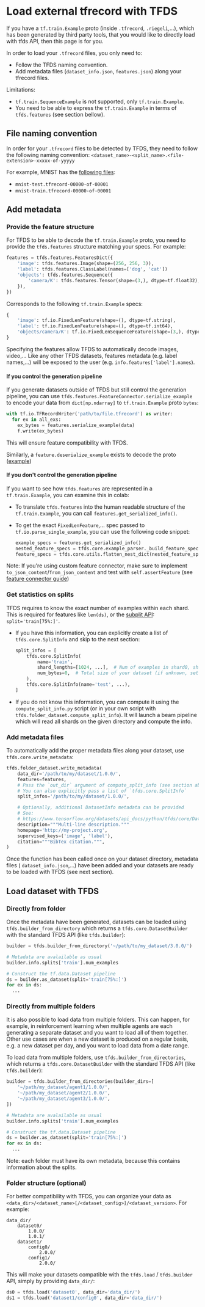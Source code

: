 # Load external tfrecord with TFDS


If you have a `tf.train.Example` proto (inside `.tfrecord`, `.riegeli`,...),
which has been generated by third party tools, that you would like to directly
load with tfds API, then this page is for you.

In order to load your `.tfrecord` files, you only need to:

*   Follow the TFDS naming convention.
*   Add metadata files (`dataset_info.json`, `features.json`) along your
    tfrecord files.

Limitations:

*   `tf.train.SequenceExample` is not supported, only `tf.train.Example`.
*   You need to be able to express the `tf.train.Example` in terms of
    `tfds.features` (see section bellow).

## File naming convention

In order for your `.tfrecord` files to be detected by TFDS, they need to follow
the following naming convention:
`<dataset_name>-<split_name>.<file-extension>-xxxxx-of-yyyyy`

For example, MNIST has the
[following files](https://console.cloud.google.com/storage/browser/tfds-data/datasets/mnist/3.0.1):

*   `mnist-test.tfrecord-00000-of-00001`
*   `mnist-train.tfrecord-00000-of-00001`


## Add metadata

### Provide the feature structure

For TFDS to be able to decode the `tf.train.Example` proto, you need to provide
the `tfds.features` structure matching your specs. For example:

```python
features = tfds.features.FeaturesDict({
    'image': tfds.features.Image(shape=(256, 256, 3)),
    'label': tfds.features.ClassLabel(names=['dog', 'cat'])
    'objects': tfds.features.Sequence({
        'camera/K': tfds.features.Tensor(shape=(3,), dtype=tf.float32),
    }),
})
```

Corresponds to the following `tf.train.Example` specs:

```python
{
    'image': tf.io.FixedLenFeature(shape=(), dtype=tf.string),
    'label': tf.io.FixedLenFeature(shape=(), dtype=tf.int64),
    'objects/camera/K': tf.io.FixedLenSequenceFeature(shape=(3,), dtype=tf.int64),
}
```

Specifying the features allow TFDS to automatically decode images, video,...
Like any other TFDS datasets, features metadata (e.g. label names,...) will be
exposed to the user (e.g. `info.features['label'].names`).

#### If you control the generation pipeline

If you generate datasets outside of TFDS but still control the generation
pipeline, you can use `tfds.features.FeatureConnector.serialize_example` to
encode your data from `dict[np.ndarray]` to `tf.train.Example` proto `bytes`:

```python
with tf.io.TFRecordWriter('path/to/file.tfrecord') as writer:
  for ex in all_exs:
    ex_bytes = features.serialize_example(data)
    f.write(ex_bytes)
```

This will ensure feature compatibility with TFDS.

Similarly, a `feature.deserialize_example` exists to decode the proto
([example](https://www.tensorflow.org/datasets/features#serializedeserialize_to_proto))

#### If you don't control the generation pipeline

If you want to see how `tfds.features` are represented in a `tf.train.Example`,
you can examine this in colab:

*   To translate `tfds.features` into the human readable structure of the
    `tf.train.Example`, you can call `features.get_serialized_info()`.
*   To get the exact `FixedLenFeature`,... spec passed to
    `tf.io.parse_single_example`, you can use the following code snippet:

    ```python
    example_specs = features.get_serialized_info()
    nested_feature_specs = tfds.core.example_parser._build_feature_specs(example_specs)
    feature_specs = tfds.core.utils.flatten_nest_dict(nested_feature_specs)
    ```

Note: If you're using custom feature connector, make sure to implement
`to_json_content`/`from_json_content` and test with `self.assertFeature` (see
[feature connector guide](https://www.tensorflow.org/datasets/features#create_your_own_tfdsfeaturesfeatureconnector))

### Get statistics on splits


TFDS requires to know the exact number of examples within each shard. This is
required for features like `len(ds)`, or the
[subplit API](https://www.tensorflow.org/datasets/splits):
`split='train[75%:]'`.

*   If you have this information, you can explicitly create a list of
    `tfds.core.SplitInfo` and skip to the next section:

    ```python
    split_infos = [
        tfds.core.SplitInfo(
            name='train',
            shard_lengths=[1024, ...],  # Num of examples in shard0, shard1,...
            num_bytes=0,  # Total size of your dataset (if unknown, set to 0)
        ),
        tfds.core.SplitInfo(name='test', ...),
    ]
    ```

*   If you do not know this information, you can compute it using the
    `compute_split_info.py` script (or in your own script with
    `tfds.folder_dataset.compute_split_info`). It will launch a beam pipeline
    which will read all shards on the given directory and compute the info.


### Add metadata files

To automatically add the proper metadata files along your dataset, use
`tfds.core.write_metadata`:

```python
tfds.folder_dataset.write_metadata(
    data_dir='/path/to/my/dataset/1.0.0/',
    features=features,
    # Pass the `out_dir` argument of compute_split_info (see section above)
    # You can also explicitly pass a list of `tfds.core.SplitInfo`
    split_infos='/path/to/my/dataset/1.0.0/',

    # Optionally, additional DatasetInfo metadata can be provided
    # See:
    # https://www.tensorflow.org/datasets/api_docs/python/tfds/core/DatasetInfo
    description="""Multi-line description."""
    homepage='http://my-project.org',
    supervised_keys=('image', 'label'),
    citation="""BibTex citation.""",
)
```

Once the function has been called once on your dataset directory, metadata files
( `dataset_info.json`,...) have been added and your datasets are ready to be
loaded with TFDS (see next section).

## Load dataset with TFDS

### Directly from folder

Once the metadata have been generated, datasets can be loaded using
`tfds.builder_from_directory` which returns a `tfds.core.DatasetBuilder` with
the standard TFDS API (like `tfds.builder`):

```python
builder = tfds.builder_from_directory('~/path/to/my_dataset/3.0.0/')

# Metadata are avalailable as usual
builder.info.splits['train'].num_examples

# Construct the tf.data.Dataset pipeline
ds = builder.as_dataset(split='train[75%:]')
for ex in ds:
  ...
```

### Directly from multiple folders

It is also possible to load data from multiple folders. This can happen, for
example, in reinforcement learning when multiple agents are each generating a
separate dataset and you want to load all of them together. Other use cases are
when a new dataset is produced on a regular basis, e.g. a new dataset per day,
and you want to load data from a date range.

To load data from multiple folders, use `tfds.builder_from_directories`, which
returns a `tfds.core.DatasetBuilder` with the standard TFDS API (like
`tfds.builder`):

```python
builder = tfds.builder_from_directories(builder_dirs=[
    '~/path/my_dataset/agent1/1.0.0/',
    '~/path/my_dataset/agent2/1.0.0/',
    '~/path/my_dataset/agent3/1.0.0/',
])

# Metadata are avalailable as usual
builder.info.splits['train'].num_examples

# Construct the tf.data.Dataset pipeline
ds = builder.as_dataset(split='train[75%:]')
for ex in ds:
  ...
```

Note: each folder must have its own metadata, because this contains information
about the splits.

### Folder structure (optional)

For better compatibility with TFDS, you can organize your data as
`<data_dir>/<dataset_name>[/<dataset_config>]/<dataset_version>`. For example:

```
data_dir/
    dataset0/
        1.0.0/
        1.0.1/
    dataset1/
        config0/
            2.0.0/
        config1/
            2.0.0/
```

This will make your datasets compatible with the `tfds.load` / `tfds.builder`
API, simply by providing `data_dir/`:

```python
ds0 = tfds.load('dataset0', data_dir='data_dir/')
ds1 = tfds.load('dataset1/config0', data_dir='data_dir/')
```
